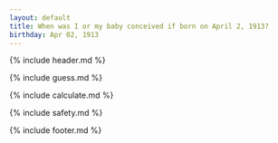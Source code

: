 ```yaml
---
layout: default
title: When was I or my baby conceived if born on April 2, 1913?
birthday: Apr 02, 1913
---
```


{% include header.md %}

{% include guess.md %}

{% include calculate.md %}

{% include safety.md %}

{% include footer.md %}



